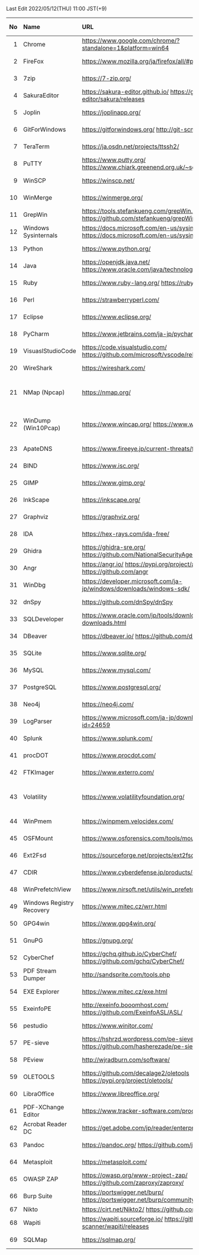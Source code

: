 <!-- since 2022/04/12 -->
Last Edit 2022/05/12(THU) 11:00 JST(+9)

|No|Name|URL|Latest Version|Release Date|
|--:|:--|:--|:--|:--|
|  1|Chrome| https://www.google.com/chrome/?standalone=1&platform=win64 | 101.0.4951.64 | 2022-05-10 |
|  2|FireFox| https://www.mozilla.org/ja/firefox/all/#product-desktop-release | 100.0 | 2022-05-03 |
|  3|7zip| https://7-zip.org/ | 21.07 | 2021-12-26 |
|  4|SakuraEditor| https://sakura-editor.github.io/   https://github.com/sakura-editor/sakura/releases | 2.4.1 | 2020-05-30 |
|  5|Joplin | https://joplinapp.org/ | 2.7.15 | 2022-03-17 |
|  6|GitForWindows| https://gitforwindows.org/   http://git-scm.com/ | 2.36.1 | 2022-05-09 |
|  7|TeraTerm| https://ja.osdn.net/projects/ttssh2/ | 4.106 | 2021-06-05 |
|  8|PuTTY| https://www.putty.org/   https://www.chiark.greenend.org.uk/~sgtatham/putty/latest.html | 0.76 | 2021-07-17 |
|  9|WinSCP| https://winscp.net/ | 5.19.6 | 2022-02-22 |
| 10|WinMerge| https://winmerge.org/ | 2.16.20 | 2022-04-27 |
| 11|GrepWin| https://tools.stefankueng.com/grepWin.html   https://github.com/stefankueng/grepWin/releases | 2.0.10 | 2022-02-19 |
| 12|Windows Sysinternals| https://docs.microsoft.com/en-us/sysinternals/   https://docs.microsoft.com/en-us/sysinternals/downloads/ | - | 2022-05-12 |
| 13|Python| https://www.python.org/ | 3.9.12 3.10.4 | 2022-03-24 |
| 14|Java| https://openjdk.java.net/   https://www.oracle.com/java/technologies/downloads/ | 17.0.3 18.0.1 | 2022-04-19 |
| 15|Ruby| https://www.ruby-lang.org/   https://rubyinstaller.org/ |3.1.2 | 2022-04-20 |
| 16|Perl| https://strawberryperl.com/ | 5.32.1.1 | 2021-01-24|
| 17|Eclipse| https://www.eclipse.org/ | 2022-03 | 2022-03-16 |
| 18|PyCharm| https://www.jetbrains.com/ja-jp/pycharm/ | 2022.1 | 2022-04-13 |
| 19|VisuaslStudioCode| https://code.visualstudio.com/   https://github.com/microsoft/vscode/releases | 1.67.1 | 2022-05-06 |
| 20|WireShark| https://wireshark.com/ | 3.6.5 | 2022-05-05 |
| 21|NMap (Npcap)| https://nmap.org/ | 7.92 1.60 | 2021-08-07 2021-12-06 |
| 22|WinDump (Win10Pcap)| https://www.wincap.org/ https://www.win10pcap.org/ja/ | 3.9.5 10.2 | 2006-12-06 2015-10-08 |
| 23|ApateDNS| https://www.fireeye.jp/current-threats/freeware/apatedns.html | 1.0 | 2011-09-29 |
| 24|BIND| https://www.isc.org/ | 9.16.28 | 2022-04 |
| 25|GIMP| https://www.gimp.org/ | 2.10.30 | 2021-12-21 |
| 26|InkScape| https://inkscape.org/ | 1.1.2 | 2022-02-05 |
| 27|Graphviz| https://graphviz.org/ | 3.0.0 | 2022-02-26 |
| 28|IDA| https://hex-rays.com/ida-free/ | 7.7 | 2021-12-24 |
| 29|Ghidra| https://ghidra-sre.org/   https://github.com/NationalSecurityAgency/ghidra/releases | 10.1.3 | 2022-04-21 |
| 30|Angr| https://angr.io/   https://pypi.org/project/angr/   https://github.com/angr | 9.2.3 | 2022-05-11 |
| 31|WinDbg| https://developer.microsoft.com/ja-jp/windows/downloads/windows-sdk/ | Windows11SDK(10.0.22000) | 2021-10-04 |
| 32|dnSpy| https://github.com/dnSpy/dnSpy | 6.1.8 | 2020-12-08 |
| 33|SQLDeveloper| https://www.oracle.com/jp/tools/downloads/sqldev-downloads.html | 21.2.1.204.1703 | 2021-08-11 |
| 34|DBeaver| https://dbeaver.io/   https://github.com/dbeaver/dbeaver/releases | 22.0.4 | 2022-05-02 |
| 35|SQLite| https://www.sqlite.org/ | 3.38.5 | 2022-05-06 |
| 36|MySQL| https://www.mysql.com/ | 8.0.28 | 2022-01-18 |
| 37|PostgreSQL| https://www.postgresql.org/ | 14.2 | 2022-02-10 |
| 38|Neo4j| https://neo4j.com/ | 1.4.15 | 2022-04-13 |
| 39|LogParser| https://www.microsoft.com/ja-jp/download/details.aspx?id=24659 | 2.2 | 2021-02-03 |
| 40|Splunk| https://www.splunk.com/ | 8.2.6 | 2022-04-05 |
| 41|procDOT| https://www.procdot.com/ | 1.22 | 2018-08-28 |
| 42|FTKImager| https://www.exterro.com/ | 4.7.1| 2022-01-21 |
| 43|Volatility| https://www.volatilityfoundation.org/ | 2.6 3v1.0.0| 2016-12- 2020-02- |
| 44|WinPmem| https://winpmem.velocidex.com/ | 4.0 RC2 | 2020-10-12 |
| 45|OSFMount| https://www.osforensics.com/tools/mount-disk-images.html | 3.1.1000 | 2021-03-05 |
| 46|Ext2Fsd| https://sourceforge.net/projects/ext2fsd/files/ | 0.69 | 2016-07-15 |
| 47|CDIR| https://www.cyberdefense.jp/products/cdir.html | 1.3.5 | 2020-10-05 |
| 48|WinPrefetchView| https://www.nirsoft.net/utils/win_prefetch_view.html | 1.37 | 2021-10-27 |
| 49|Windows Registry Recovery| https://www.mitec.cz/wrr.html | 3.1.0 | 2021-02-16 |
| 50|GPG4win| https://www.gpg4win.org/ | 4.0.2 | 2022-04-26 |
| 51|GnuPG| https://gnupg.org/ | 2.3.4 | 2021-12-20 |
| 52|CyberChef| https://gchq.github.io/CyberChef/   https://github.com/gchq/CyberChef/ | 9.37.3 | 2022-04-14 |
| 53|PDF Stream Dumper| http://sandsprite.com/tools.php | 0.9.624 | 2010-07-21 |
| 54|EXE Explorer| https://www.mitec.cz/exe.html | 3.5.1 | 2022-01-17 |
| 55|ExeinfoPE| http://exeinfo.booomhost.com/   https://github.com/ExeinfoASL/ASL/ | 0.0.6.9 | 2022-04-20 |
| 56|pestudio| https://www.winitor.com/ | 9.32 | 2022-04-09 |
| 57|PE-sieve| https://hshrzd.wordpress.com/pe-sieve/   https://github.com/hasherezade/pe-sieve/releases | 0.3.4 | 2022-02-11 |
| 58|PEview| http://wjradburn.com/software/ | 0.9.9 | 2011-05-09 |
| 59|OLETOOLS| https://github.com/decalage2/oletools   https://pypi.org/project/oletools/ | 0.60 | 2021-06-02 |
| 60|LibraOffice| https://www.libreoffice.org/ | 7.3.3 | 2022-05-05 |
| 61|PDF-XChange Editor| https://www.tracker-software.com/product/downloads | 9.3.361.0 | 2022-04-13 |
| 62|Acrobat Reader DC| https://get.adobe.com/jp/reader/enterprise/ | 22.1.20117.0 | 2022-04_15 |
| 63|Pandoc| https://pandoc.org/   https://github.com/jgm/pandoc/ | 2.17.1.1 | 2022-02-01 |
| 64|Metasploit| https://metasploit.com/ | 6.1.42+20220511153217 | 2022-05-11 |
| 65|OWASP ZAP| https://owasp.org/www-project-zap/   https://github.com/zaproxy/zaproxy/ | 2.11.1 | 2021-12-11 |
| 66|Burp Suite| https://portswigger.net/burp/   https://portswigger.net/burp/communitydownload | 2022.3.6 | 2022-04-29 |
| 67|Nikto| https://cirt.net/Nikto2/   https://github.com/sullo/nikto/ | - | - |
| 68|Wapiti| https://wapiti.sourceforge.io/   https://github.com/wapiti-scanner/wapiti/releases | 3.1.1 | 2022-02-23 |
| 69|SQLMap| https://sqlmap.org/ | 1.6.5 | 2022-05-04 |
